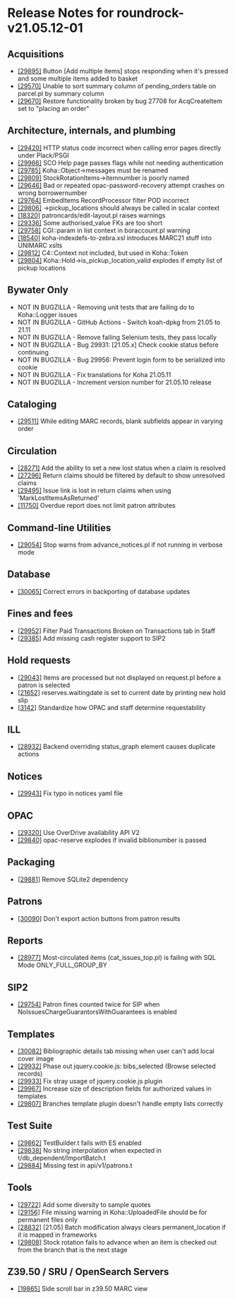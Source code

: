 
# Release Notes for roundrock-v21.05.12-01

## Acquisitions

- [[29895]](http://bugs.koha-community.org/bugzilla3/show_bug.cgi?id=29895) Button [Add multiple items] stops responding when it's pressed and some multiple items added to basket
- [[29570]](http://bugs.koha-community.org/bugzilla3/show_bug.cgi?id=29570) Unable to sort summary column of pending_orders table on parcel.pl by summary column
- [[29670]](http://bugs.koha-community.org/bugzilla3/show_bug.cgi?id=29670) Restore functionality broken by bug 27708 for AcqCreateItem set to "placing an order"

## Architecture, internals, and plumbing

- [[29420]](http://bugs.koha-community.org/bugzilla3/show_bug.cgi?id=29420) HTTP status code incorrect when calling error pages directly under Plack/PSGI
- [[29966]](http://bugs.koha-community.org/bugzilla3/show_bug.cgi?id=29966) SCO Help page passes flags while not needing authentication
- [[29785]](http://bugs.koha-community.org/bugzilla3/show_bug.cgi?id=29785) Koha::Object->messages must be renamed
- [[29809]](http://bugs.koha-community.org/bugzilla3/show_bug.cgi?id=29809) StockRotationItems->itemnumber is poorly named
- [[29646]](http://bugs.koha-community.org/bugzilla3/show_bug.cgi?id=29646) Bad or repeated opac-password-recovery attempt crashes on wrong borrowernumber
- [[29764]](http://bugs.koha-community.org/bugzilla3/show_bug.cgi?id=29764) EmbedItems RecordProcessor filter POD incorrect
- [[29806]](http://bugs.koha-community.org/bugzilla3/show_bug.cgi?id=29806) ->pickup_locations should always be called in scalar context
- [[18320]](http://bugs.koha-community.org/bugzilla3/show_bug.cgi?id=18320) patroncards/edit-layout.pl raises warnings
- [[29336]](http://bugs.koha-community.org/bugzilla3/show_bug.cgi?id=29336) Some authorised_value FKs are too short
- [[29758]](http://bugs.koha-community.org/bugzilla3/show_bug.cgi?id=29758) CGI::param in list context in boraccount.pl warning
- [[18540]](http://bugs.koha-community.org/bugzilla3/show_bug.cgi?id=18540) koha-indexdefs-to-zebra.xsl introduces MARC21 stuff into UNIMARC xslts
- [[29812]](http://bugs.koha-community.org/bugzilla3/show_bug.cgi?id=29812) C4::Context not included, but used in Koha::Token
- [[29804]](http://bugs.koha-community.org/bugzilla3/show_bug.cgi?id=29804) Koha::Hold->is_pickup_location_valid explodes if empty list of pickup locations

## Bywater Only

- NOT IN BUGZILLA - Removing unit tests that are failing do to Koha::Logger issues
- NOT IN BUGZILLA - GitHub Actions - Switch koah-dpkg from 21.05 to 21.11
- NOT IN BUGZILLA - Remove failing Selenium tests, they pass locally
- NOT IN BUGZILLA - Bug 29931: [21.05.x] Check cookie status before continuing
- NOT IN BUGZILLA - Bug 29956: Prevent login form to be serialized into cookie
- NOT IN BUGZILLA - Fix translations for Koha 21.05.11
- NOT IN BUGZILLA - Increment version number for 21.05.10 release

## Cataloging

- [[29511]](http://bugs.koha-community.org/bugzilla3/show_bug.cgi?id=29511) While editing MARC records, blank subfields appear in varying order

## Circulation

- [[28271]](http://bugs.koha-community.org/bugzilla3/show_bug.cgi?id=28271) Add the ability to set a new lost status when a claim is resolved
- [[27296]](http://bugs.koha-community.org/bugzilla3/show_bug.cgi?id=27296) Return claims should be filtered by default to show unresolved claims
- [[29495]](http://bugs.koha-community.org/bugzilla3/show_bug.cgi?id=29495) Issue link is lost in return claims when using 'MarkLostItemsAsReturned'
- [[11750]](http://bugs.koha-community.org/bugzilla3/show_bug.cgi?id=11750) Overdue report does not limit patron attributes

## Command-line Utilities

- [[29054]](http://bugs.koha-community.org/bugzilla3/show_bug.cgi?id=29054) Stop warns from advance_notices.pl if not running in verbose mode

## Database

- [[30065]](http://bugs.koha-community.org/bugzilla3/show_bug.cgi?id=30065) Correct errors in backporting of database updates

## Fines and fees

- [[29952]](http://bugs.koha-community.org/bugzilla3/show_bug.cgi?id=29952) Filter Paid Transactions Broken on Transactions tab in Staff
- [[29385]](http://bugs.koha-community.org/bugzilla3/show_bug.cgi?id=29385) Add missing cash register support to SIP2

## Hold requests

- [[29043]](http://bugs.koha-community.org/bugzilla3/show_bug.cgi?id=29043) Items are processed but not displayed on request.pl before a patron is selected
- [[21652]](http://bugs.koha-community.org/bugzilla3/show_bug.cgi?id=21652) reserves.waitingdate is set to current date by printing new hold slip
- [[3142]](http://bugs.koha-community.org/bugzilla3/show_bug.cgi?id=3142) Standardize how OPAC and staff determine requestability

## ILL

- [[28932]](http://bugs.koha-community.org/bugzilla3/show_bug.cgi?id=28932) Backend overriding status_graph element causes duplicate actions

## Notices

- [[29943]](http://bugs.koha-community.org/bugzilla3/show_bug.cgi?id=29943) Fix typo in notices yaml file

## OPAC

- [[29320]](http://bugs.koha-community.org/bugzilla3/show_bug.cgi?id=29320) Use OverDrive availability API V2
- [[29840]](http://bugs.koha-community.org/bugzilla3/show_bug.cgi?id=29840) opac-reserve explodes if invalid biblionumber is passed

## Packaging

- [[29881]](http://bugs.koha-community.org/bugzilla3/show_bug.cgi?id=29881) Remove SQLite2 dependency

## Patrons

- [[30090]](http://bugs.koha-community.org/bugzilla3/show_bug.cgi?id=30090) Don't export action buttons from patron results

## Reports

- [[28977]](http://bugs.koha-community.org/bugzilla3/show_bug.cgi?id=28977) Most-circulated items (cat_issues_top.pl) is failing with SQL Mode ONLY_FULL_GROUP_BY

## SIP2

- [[29754]](http://bugs.koha-community.org/bugzilla3/show_bug.cgi?id=29754) Patron fines counted twice for SIP when NoIssuesChargeGuarantorsWithGuarantees is enabled

## Templates

- [[30082]](http://bugs.koha-community.org/bugzilla3/show_bug.cgi?id=30082) Bibliographic details tab missing when user can't add local cover image
- [[29932]](http://bugs.koha-community.org/bugzilla3/show_bug.cgi?id=29932) Phase out jquery.cookie.js: bibs_selected (Browse selected records)
- [[29933]](http://bugs.koha-community.org/bugzilla3/show_bug.cgi?id=29933) Fix stray usage of jquery.cookie.js plugin
- [[29967]](http://bugs.koha-community.org/bugzilla3/show_bug.cgi?id=29967) Increase size of description fields for authorized values in templates
- [[29807]](http://bugs.koha-community.org/bugzilla3/show_bug.cgi?id=29807) Branches template plugin doesn't handle empty lists correctly

## Test Suite

- [[29862]](http://bugs.koha-community.org/bugzilla3/show_bug.cgi?id=29862) TestBuilder.t fails with ES enabled
- [[29838]](http://bugs.koha-community.org/bugzilla3/show_bug.cgi?id=29838) No string interpolation when expected in t/db_dependent/ImportBatch.t
- [[29884]](http://bugs.koha-community.org/bugzilla3/show_bug.cgi?id=29884) Missing test in api/v1/patrons.t

## Tools

- [[29722]](http://bugs.koha-community.org/bugzilla3/show_bug.cgi?id=29722) Add some diversity to sample quotes
- [[29156]](http://bugs.koha-community.org/bugzilla3/show_bug.cgi?id=29156) File missing warning in Koha::UploadedFile should be for permanent files only
- [[28832]](http://bugs.koha-community.org/bugzilla3/show_bug.cgi?id=28832) [21.05] Batch modification always clears permanent_location if it is mapped in frameworks
- [[29808]](http://bugs.koha-community.org/bugzilla3/show_bug.cgi?id=29808) Stock rotation fails to advance when an item is checked out from the branch that is the next stage

## Z39.50 / SRU / OpenSearch Servers

- [[19865]](http://bugs.koha-community.org/bugzilla3/show_bug.cgi?id=19865) Side scroll bar in z39.50 MARC view


